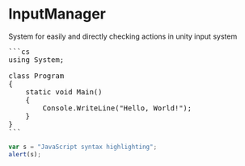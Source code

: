 # InputManager
System for easily and directly checking actions in unity input system

<pre>
```cs
using System;

class Program
{
    static void Main()
    {
        Console.WriteLine("Hello, World!");
    }
}
```
</pre>

```javascript
var s = "JavaScript syntax highlighting";
alert(s);
```
